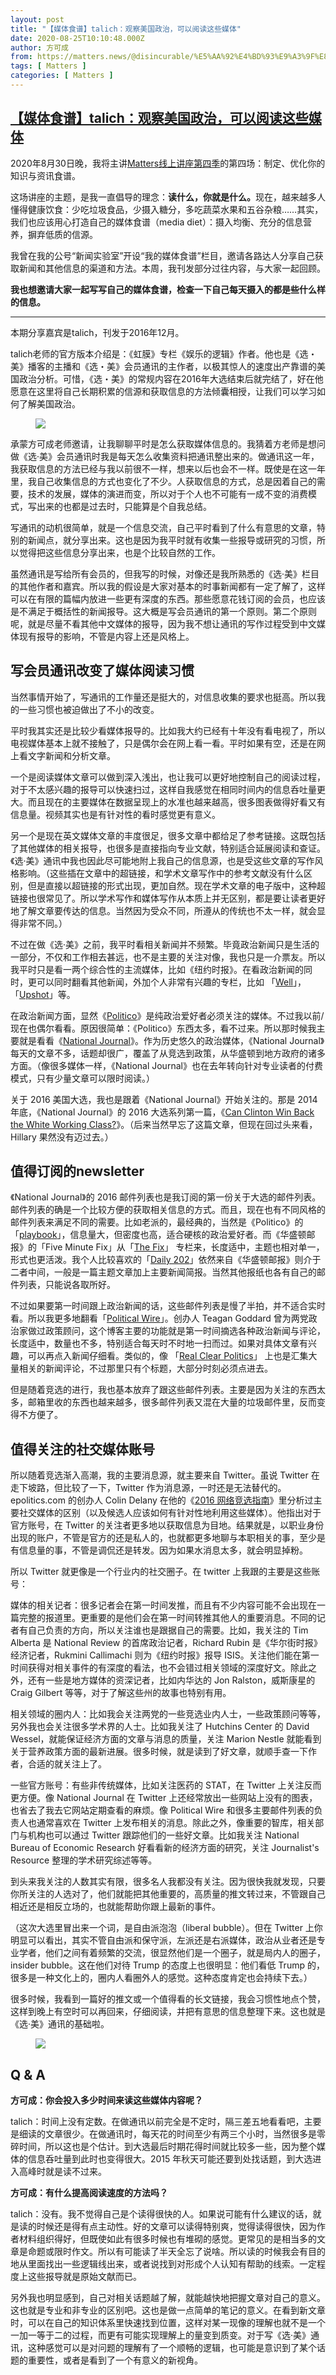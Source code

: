 ```yaml
---
layout: post
title: "【媒体食谱】talich：观察美国政治，可以阅读这些媒体"
date: 2020-08-25T10:10:48.000Z
author: 方可成
from: https://matters.news/@disincurable/%E5%AA%92%E4%BD%93%E9%A3%9F%E8%B0%B1-talich-%E8%A7%82%E5%AF%9F%E7%BE%8E%E5%9B%BD%E6%94%BF%E6%B2%BB-%E5%8F%AF%E4%BB%A5%E9%98%85%E8%AF%BB%E8%BF%99%E4%BA%9B%E5%AA%92%E4%BD%93-bafyreifcvn6o3jejpubzr5co6hmedqa5idvgh2db6egmcio2b42izwsqhy
tags: [ Matters ]
categories: [ Matters ]
---
```

<!--1598350248000-->
[【媒体食谱】talich：观察美国政治，可以阅读这些媒体](https://matters.news/@disincurable/%E5%AA%92%E4%BD%93%E9%A3%9F%E8%B0%B1-talich-%E8%A7%82%E5%AF%9F%E7%BE%8E%E5%9B%BD%E6%94%BF%E6%B2%BB-%E5%8F%AF%E4%BB%A5%E9%98%85%E8%AF%BB%E8%BF%99%E4%BA%9B%E5%AA%92%E4%BD%93-bafyreifcvn6o3jejpubzr5co6hmedqa5idvgh2db6egmcio2b42izwsqhy)
------

<div>
<p>2020年8月30日晚，我将主讲<a href="https://matters.news/@hi176/%E7%9C%BE%E7%B1%8C%E6%88%90%E5%8A%9F-matters%E7%B7%9A%E4%B8%8A%E8%AC%9B%E5%BA%A7%E7%AC%AC%E5%9B%9B%E5%AD%A3-%E8%87%AA%E7%94%B1%E8%AA%B2-%E5%95%9F%E5%8B%95%E5%8F%8A%E9%A6%96%E5%A0%B4%E9%A0%90%E5%91%8A-bafyreicanodcgn4dml2wuy636wtn7cx4thoxwft63bnowxlrzkt7qhli4a" target="_blank">Matters线上讲座第四季</a>的第四场：制定、优化你的知识与资讯食谱。</p><p>这场讲座的主题，是我一直倡导的理念：<strong>读什么，你就是什么。</strong>现在，越来越多人懂得健康饮食：少吃垃圾食品，少摄入糖分，多吃蔬菜水果和五谷杂粮……其实，我们也应该用心打造自己的媒体食谱（media diet）：摄入均衡、充分的信息营养，摒弃低质的信源。</p><p>我曾在我的公号“新闻实验室”开设“我的媒体食谱”栏目，邀请各路达人分享自己获取新闻和其他信息的渠道和方法。本周，我刊发部分过往内容，与大家一起回顾。</p><p><strong>我也想邀请大家一起写写自己的媒体食谱，检查一下自己每天摄入的都是些什么样的信息。</strong></p><hr><p>本期分享嘉宾是talich，刊发于2016年12月。</p><p>talich老师的官方版本介绍是：《虹膜》专栏《娱乐的逻辑》作者。他也是《选・美》播客的主播和《选・美》会员通讯的主作者，以极其惊人的速度出产靠谱的美国政治分析。可惜，《选・美》的常规内容在2016年大选结束后就完结了，好在他愿意在这里将自己长期积累的信源和获取信息的方法倾囊相授，让我们可以学习如何了解美国政治。<strong>﻿</strong></p><figure class="image"><img src="https://assets.matters.news/embed/5509baa2-6750-498a-9b00-826a096bfac8.jpeg" data-asset-id="5509baa2-6750-498a-9b00-826a096bfac8" referrerpolicy="no-referrer"><figcaption><span></span></figcaption></figure><p>承蒙方可成老师邀请，让我聊聊平时是怎么获取媒体信息的。我猜着方老师是想问做《选·美》会员通讯时我是每天怎么收集资料把通讯整出来的。做通讯这一年，我获取信息的方法已经与我以前很不一样，想来以后也会不一样。既使是在这一年里，我自己收集信息的方式也变化了不少。人获取信息的方式，总是因着自己的需要，技术的发展，媒体的演进而变，所以对于个人也不可能有一成不变的消费模式，写出来的也都是过去时，只能算是个自我总结。</p><p>写通讯的动机很简单，就是一个信息交流，自己平时看到了什么有意思的文章，特别的新闻点，就分享出来。这也是因为我平时就有收集一些报导或研究的习惯，所以觉得把这些信息分享出来，也是个比较自然的工作。</p><p>虽然通讯是写给所有会员的，但我写的时候，对像还是我所熟悉的《选·美》栏目的其他作者和嘉宾。所以我的假设是大家对基本的时事新闻都有一定了解了，这样可以在有限的篇幅内放进一些更有深度的东西。那些愿意花钱订阅的会员，也应该是不满足于概括性的新闻报导。这大概是写会员通讯的第一个原则。第二个原则呢，就是尽量不看其他中文媒体的报导，因为我不想让通讯的写作过程受到中文媒体现有报导的影响，不管是内容上还是风格上。</p><h2>写会员通讯改变了媒体阅读习惯</h2><p>当然事情开始了，写通讯的工作量还是挺大的，对信息收集的要求也挺高。所以我的一些习惯也被迫做出了不小的改变。</p><p>平时我其实还是比较少看媒体报导的。比如我大约已经有十年没有看电视了，所以电视媒体基本上就不接触了，只是偶尔会在网上看一看。平时如果有空，还是在网上看文字新闻和分析文章。</p><p>一个是阅读媒体文章可以做到深入浅出，也让我可以更好地控制自己的阅读过程，对于不太感兴趣的报导可以快速扫过，这样自我感觉在相同时间内的信息呑吐量更大。而且现在的主要媒体在数据呈现上的水准也越来越高，很多图表做得好看又有信息量。视频其实也是有针对性的看时感觉更有意义。</p><p>另一个是现在英文媒体文章的丰度很足，很多文章中都给足了参考链接。这既包括了其他媒体的相关报导，也很多是直接指向专业文献，特别适合延展阅读和查证。《选·美》通讯中我也因此尽可能地附上我自己的信息源，也是受这些文章的写作风格影响。（这些插在文章中的超链接，和学术文章写作中的参考文献没有什么区别，但是直接以超链接的形式出现，更加自然。现在学术文章的电子版中，这种超链接也很常见了。所以学术写作和媒体写作从本质上并无区别，都是要让读者更好地了解文章要传达的信息。当然因为受众不同，所遵从的传统也不太一样，就会显得非常不同。）</p><p>不过在做《选·美》之前，我平时看相关新闻并不频繁。毕竟政治新闻只是生活的一部分，不仅和工作相去甚远，也不是主要的关注对像，我也只是一介票友。所以我平时只是看一两个综合性的主流媒体，比如《纽约时报》。在看政治新闻的同时，更可以同时翻看其他新闻，外加个人非常有兴趣的专栏，比如 「<a href="http://www.nytimes.com/section/well" target="_blank">Well</a>」，「<a href="http://www.nytimes.com/section/upshot" target="_blank">Upshot</a>」等。</p><p>在政治新闻方面，显然《<a href="https://www.politico.com/" target="_blank">Politico</a>》是纯政治爱好者必须关注的媒体。不过我以前/现在也偶尔看看。原因很简单：《Politico》东西太多，看不过来。所以那时候我主要就是看看《<a href="https://www.nationaljournal.com/" target="_blank">National Journal</a>》。作为历史悠久的政治媒体，《National Journal》每天的文章不多，话题却很广，覆盖了从竞选到政策，从华盛顿到地方政府的诸多方面。（像很多媒体一样，《National Journal》也在去年转向针对专业读者的付费模式，只有少量文章可以限时阅读。）</p><p>关于 2016 美国大选，我也是跟着《National Journal》开始关注的。那是 2014 年底，《National Journal》的 2016 大选系列第一篇，《<a href="https://www.nationaljournal.com/s/34872" target="_blank">Can Clinton Win Back the White Working Class?</a>》。（后来当然早忘了这篇文章，但现在回过头来看，Hillary 果然没有迈过去。）</p><h2>值得订阅的newsletter</h2><p>《National Journal》的 2016 邮件列表也是我订阅的第一份关于大选的邮件列表。邮件列表的确是一个比较方便的获取相关信息的方式。而且，现在也有不同风格的邮件列表来满足不同的需要。比如老派的，最经典的，当然是《Politico》的「<a href="http://www.politico.com/playbook" target="_blank">playbook</a>」，信息量大，但密度也高，适合硬核的政治爱好者。而《华盛顿邮报》的「Five Minute Fix」从「<a href="https://www.washingtonpost.com/news/the-fix/" target="_blank">The Fix</a>」 专栏来，长度适中，主题也相对单一，形式也更活泼。我个人比较喜欢的「<a href="https://www.washingtonpost.com/news/powerpost/" target="_blank">Daily 202</a>」依然来自《华盛顿邮报》则介于二者中间，一般是一篇主题文章加上主要新闻简报。当然其他报纸也各有自己的邮件列表，只能说各取所好。</p><p>不过如果要第一时间跟上政治新闻的话，这些邮件列表是慢了半拍，并不适合实时看。所以我更多地翻看「<a href="https://politicalwire.com/" target="_blank">Political Wire</a>」。创办人 Teagan Goddard 曾为两党政治家做过政策顾问，这个博客主要的功能就是第一时间摘选各种政治新闻与评论，长度适中，数量也不多，特别适合每天时不时地一扫而过。如果对具体文章有兴趣，可以再点入新闻仔细看。类似的，像 「<a href="http://www.realclearpolitics.com/" target="_blank">Real Clear Politics</a>」 上也是汇集大量相关的新闻评论，不过那里只有个标题，大部分时刻必须点进去。</p><p>但是随着竞选的进行，我也基本放弃了跟这些邮件列表。主要是因为关注的东西太多，邮箱里收的东西也越来越多，很多邮件列表又混在大量的垃圾邮件里，反而变得不方便了。</p><h2>值得关注的社交媒体账号</h2><p>所以随着竞选渐入高潮，我的主要消息源，就主要来自 Twitter。虽说 Twitter 在走下坡路，但比较了一下，Twitter 作为消息源，一时还是无法替代的。epolitics.com 的创办人 Colin Delany 在他的《<a href="http://www.epolitics.com/winning/" target="_blank">2016 网络竞选指南</a>》里分析过主要社交媒体的区别（以及候选人应该如何有针对性地利用这些媒体）。他指出对于官方账号，在 Twitter 的关注者更多地以获取信息为目地。结果就是，以职业身份出现的账户，不管是官方的还是私人的，也就都更多地聊与本职相关的事，至少是有信息量的事，不管是调侃还是转发。因为如果水消息太多，就会明显掉粉。</p><p>所以 Twitter 就更像是一个行业内的社交圈子。在 twitter 上我跟的主要是这些账号：</p><p>媒体的相关记者：很多记者会在第一时间发推，而且有不少内容可能不会出现在一篇完整的报道里。更重要的是他们会在第一时间转推其他人的重要消息。不同的记者有自己负责的方向，所以关注谁也是跟据自己的需要。比如，我关注的 Tim Alberta 是 National Review 的首席政治记者，Richard Rubin 是《华尔街时报》经济记者，Rukmini Callimachi 则为《纽约时报》报导 ISIS。关注他们能在第一时间获得对相关事件的有深度的看法，也不会错过相关领域的深度好文。除此之外，还有一些是地方媒体的资深记者，比如内华达的 Jon Ralston，威斯康星的 Craig Gilbert 等等，对于了解这些州的故事也特别有用。</p><p>相关领域的圈内人：比如我会关注两党的一些竞选业内人士，一些政策顾问等等，另外我也会关注很多学术界的人士。比如我关注了 Hutchins Center 的 David Wessel，就能保证经济方面的文章与消息的质量，关注 Marion Nestle 就能看到关于营养政策方面的最新进展。很多时候，就是读到了好文章，就顺手查一下作者，合适的就关注上了。</p><p>一些官方账号：有些非传统媒体，比如关注医药的 STAT，在 Twitter 上关注反而更方便。像 National Journal 在 Twitter 上还经常放出一些网站上没有的图表，也省去了我去它网站定期查看的麻烦。像 Political Wire 和很多主要邮件列表的负责人也通常喜欢在 Twitter 上发布相关的消息。除此之外，像重要的智库，相关部门与机构也可以通过 Twitter 跟踪他们的一些好文章。比如我关注 National Bureau of Economic Research 好看看新的经济方面的研究，关注 Journalist's Resource 整理的学术研究综述等等。</p><p>到头来我关注的人数其实有限，很多名人我都没有关注。因为很快我就发现，只要你所关注的人选对了，他们就能把其他重要的，高质量的推文转过来，不管跟自己相近还是相反立场的，也就能帮助你跟上最新的事件。</p><p>（这次大选里冒出来一个词，是自由派泡泡（liberal bubble）。但在 Twitter 上你明显可以看出，其实不管自由派和保守派，左派还是右派媒体，政治从业者还是专业学者，他们之间有着频繁的交流，很显然他们是一个圈子，就是局内人的圈子，insider bubble。这在他们对待 Trump 的态度上也很明显：他们看低 Trump 的，很多是一种文化上的，圈内人看圈外人的感觉。这种态度肯定也会持续下去。）</p><p>很多时候，我看到一篇好的推文或一个值得看的长文链接，我会习惯性地点个赞，这样到晚上有空时可以再回来，仔细阅读，并把有意思的信息整理下来。这也就是《选·美》通讯的基础啦。</p><figure class="image"><img src="https://assets.matters.news/embed/90affefd-e23b-4b54-a2d3-1d12d2f9312b.jpeg" data-asset-id="90affefd-e23b-4b54-a2d3-1d12d2f9312b" referrerpolicy="no-referrer"><figcaption><span></span></figcaption></figure><h2>Q & A</h2><p><strong>方可成：你会投入多少时间来读这些媒体内容呢？</strong></p><p>talich：时间上没有定数。在做通讯以前完全是不定时，隔三差五地看看吧，主要是细读的文章很少。在做通讯时，每天花的时间至少有两三个小时，当然很多是零碎时间，所以这也是个估计。到大选最后时期花得时间就比较多一些，因为整个媒体的信息呑吐量到此时也变得很大。2015 年秋天可能还要到处找话题，到大选进入高峰时就是读不过来。</p><p><strong>方可成：有什么提高阅读速度的方法吗？</strong></p><p>talich：没有。我不觉得自己是个读得很快的人。如果说可能有什么建议的话，就是读的时候还是得有点主动性。好的文章可以读得特别爽，觉得读得很快，因为作者材料组织得好，但既使如此有很多时候也有堆砌的感觉。更常见的是相当多的文章是命题或限时作文。所以有可能读了半天全忘了说啥。所以读的时候我会有目的地从里面找出一些逻辑线出来，或者说找到对形成个人认知有帮助的线索。一定程度上这些报导就是原始文献而已。</p><p>另外我也明显感到，自己对相关话题越了解，就能越快地把握文章对自己的意义。这也就是专业和非专业的区别吧。这也是做一点简单的笔记的意义。在看到新文章时，可以在自己的知识体系里快速找到位置，这样对某一现像的理解也就不是一个一加一等于二的过程，而更有可能实现理解上的量变到质变。对于写《选·美》通讯，这种感觉可以是对问题的理解有了一个顺畅的逻辑，也可能是意识到了某个话题的重要性，或者是看到了一个有意义的新视角。</p>
</div>
